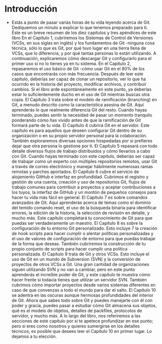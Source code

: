 # Introducción

* Estás a punto de pasar varias horas de tu vida leyendo acerca de Git. Dediquemos un minuto a explicar lo que tenemos preparado para ti. Éste es un breve resumen de los diez capítulos y tres apéndices de este libro
En el Capítulo 1, cubriremos los Sistemas de Control de Versiones (VCSs, en sus siglas
en inglés) y los fundamentos de Git -ninguna cosa técnica, sólo lo que es Git, por
qué tuvo lugar en una tierra llena de VCSs, que lo diferencia, y por qué tantas
personas lo están utilizando. A continuación, explicaremos cómo descargar Git y
configurarlo para el primer uso si no lo tienes ya en tu sistema.
En el Capítulo 2, repasaremos el uso básico de Git -cómo usar Git en el 80%
de los casos que encontrarás con más frecuencia. Después de leer este capítulo, deberías
ser capaz de clonar un repositorio, ver lo que ha ocurrido en la historia del proyecto,
modificar archivos, y contribuir cambios. Si el libro arde espontáneamente en este punto,
ya deberías estar lo suficientemente ducho en el uso de Git mientras buscas otra
copia.
El Capítulo 3 trata sobre el modelo de ramificación (branching) en Git, a menudo
descrito como la característica asesina de Git. Aquí aprenderás lo que realmente
diferencia Git del resto. Cuando hayas terminado, puedes sentir la necesidad de
pasar un momento tranquilo ponderando cómo has vivido antes de que la ramificación
de Git formará parte de tu vida.
El Capítulo 4 cubrirá Git en el servidor. Este capítulo es para aquellos que deseen
configurar Git dentro de su organización o en su propio servidor personal para la
colaboración. También exploraremos diversas opciones hospedadas por si prefieres dejar
que otra persona lo gestione por ti.
El Capítulo 5 repasará con todo detalle diversos flujos de trabajo distribuidos y cómo
llevarlos a cabo con Git. Cuando hayas terminado con este capítulo, deberías ser capaz
de trabajar como un experto con múltiples repositorios remotos, usar Git a través
de correo electrónico y manejar hábilmente numerosas ramas remotas y parches
aportados.
El Capítulo 6 cubre el servicio de alojamiento GitHub e interfaz en profundidad.
Cubrimos el registro y gestión de una cuenta, creación y uso de repositorios Git, flujos
de trabajo comunes para contribuir a proyectos y aceptar contribuciones a los tuyos, la
interfaz de GitHub y un montón de pequeños consejos para hacer tu vida más fácil en
general.
El Capítulo 7 es sobre comandos avanzados de Git. Aquí aprenderás acerca de temas
como el dominio del temido comando reset, el uso de la búsqueda binaria para
identificar errores, la edición de la historia, la selección de revisión en detalle, y mucho
más. Este capítulo completará tu conocimiento de Git para que puedas ser
verdaderamente un maestro.
El Capítulo 8 es sobre la configuración de tu entorno Git personalizado. Esto incluye
7
la creación de hook scripts para hacer cumplir o alentar políticas personalizadas y el uso
de valores de configuración de entorno para que puedas trabajar de la forma que
deseas. También cubriremos la construcción de tu propio conjunto de scripts para hacer
cumplir una política personalizada.
El Capítulo 9 trata de Git y otros VCSs. Esto incluye el uso de Git en un
mundo de Subversion (SVN) y la conversión de proyectos de otros VCSs a Git. Una gran
cantidad de organizaciones siguen utilizando SVN y no van a cambiar, pero en este
punto aprenderás el increíble poder de Git, y este capítulo te muestra cómo hacer
frente si todavía tienes que utilizar un servidor SVN. También cubrimos cómo importar
proyectos desde varios sistemas diferentes en caso de que convenzas a todo el mundo
para dar el salto.
El Capítulo 10 se adentra en las oscuras aunque hermosas profundidades del interior de
Git. Ahora que sabes todo sobre Git y puedes manejarte con él con poder y gracia,
puedes pasar a estudiar cómo Git almacena sus objetos, qué es el modelo de
objetos, detalles de packfiles, protocolos de servidor, y mucho más. A lo largo del libro,
nos referiremos a las secciones de este capítulo por si te apetece profundizar en ese
punto; pero si eres como nosotros y quieres sumergirse en los detalles técnicos, es
posible que desees leer el Capítulo 10 en primer lugar. Lo dejamos a tu elección.

